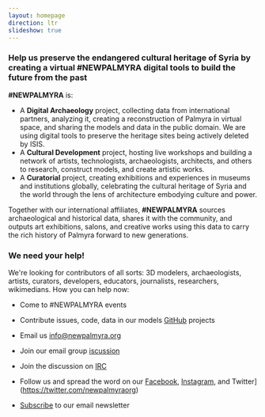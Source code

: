 ```yaml
---
layout: homepage
direction: ltr
slideshow: true
---
```


### Help us preserve the endangered cultural heritage of Syria by creating a virtual #NEWPALMYRA digital tools to build the future from the past

**#NEWPALMYRA** is:

* A **Digital Archaeology** project, collecting data from international partners, analyzing it, creating a reconstruction of Palmyra in virtual space, and sharing the models and data in the public domain. We are using digital tools to preserve the heritage sites being actively deleted by ISIS.
* A **Cultural Development** project, hosting live workshops and building a network of artists, technologists, archaeologists, architects, and others to research, construct models, and create artistic works.
* A **Curatorial** project, creating exhibitions and experiences in museums and institutions globally, celebrating the cultural heritage of Syria and the world through the lens of architecture embodying culture and power.

Together with our international affiliates, **#NEWPALMYRA** sources archaeological and historical data, shares it with the community, and outputs art exhibitions, salons, and creative works using this data to carry the rich history of Palmyra forward to new generations.

### We need your help!

We're looking for contributors of all sorts: 3D modelers, archaeologists, artists, curators, developers, educators, journalists, researchers, wikimedians. How you can help now:

* Come to #NEWPALMYRA events

* Contribute issues, code, data in our models [GitHub](https://github.com/newpalmyra) projects
* Email us [info@newpalmyra.org](mailto:info@newpalmyra.org)
* Join our email group [iscussion](mailto:public+subscribe@lists.newpalmyra.org)
* Join the discussion on [IRC](http://webchat.freenode.net/?channels=#newpalmyra)
* Follow us and spread the word on our [Facebook](https://www.facebook.com/pages/New-Palmyra/200184583646306), [Instagram](https://www.facebook.com/pages/New-Palmyra/200184583646306), and Twitter](https://twitter.com/newpalmyraorg)
* [Subscribe](https://tinyletter.com/NewPalmyra) to our email newsletter
